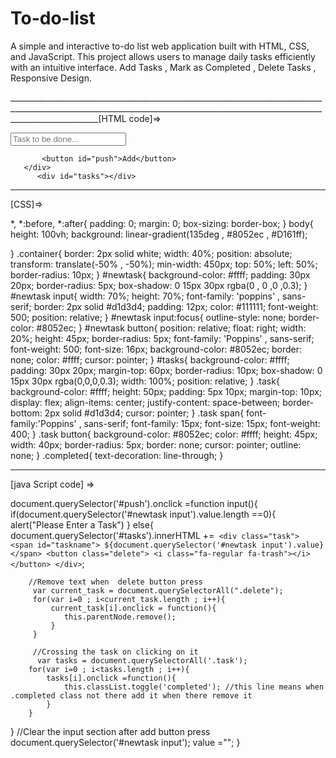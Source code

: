 # To-do-list
A simple and interactive to-do list web application built with HTML, CSS, and JavaScript. This project allows users to manage daily tasks efficiently with an intuitive interface. Add Tasks , Mark as Completed , Delete Tasks ,  Responsive Design.

__________________________________________________________________________________________________________________________________________________________________________________[HTML code]=>

<!DOCTYPE html>
<html lang="en">
<head>
    <meta charset="UTF-8">
    <meta name="viewport" content="width=device-width, initial-scale=1.0">
    <title>To-Do-List</title>
    <link rel="stylesheet" href="style.css">
    <link rel="stylesheet" href="https://cdnjs.cloudflare.com/ajax/libs/font-awesome/6.4.0/css/all.min.css"> <!--this works before inside head only. cant be put inside thte innerHTML as it will be ignored by the browser now the i element delete icon code will
                                                                                                                 be used in the innerHTML as it wouldnt have worked if this link would had not been written-->
</head>
<body>
<div class="container">
       <div id="newtask">
          <input type="text" placeholder="Task to be done...">
           
           <button id="push">Add</button>
       </div>
          <div id="tasks"></div>
</div>

_______________________________________________________________________________________________________________________________________________________________________________
[CSS]=>

*,
*:before,
*:after{
    padding: 0;
    margin: 0;
    box-sizing: border-box;
}
body{
    height: 100vh;
    background: linear-gradient(135deg , #8052ec , #D161ff);

}
.container{
    border: 2px solid white;
    width: 40%;
    position: absolute;
    transform: translate(-50% , -50%);
    min-width: 450px;
    top: 50%;
    left: 50%;
    border-radius: 10px;
}
#newtask{
    background-color: #ffff;
    padding: 30px 20px;
    border-radius: 5px;
    box-shadow: 0 15px 30px rgba(0 , 0 ,0 ,0.3);
}
#newtask input{
    width: 70%;
    height: 70%;
    font-family: 'poppins' , sans-serif;
    border: 2px solid #d1d3d4;
    padding: 12px;
    color: #111111;
    font-weight: 500;
    position: relative;
}
#newtask input:focus{
    outline-style: none;
    border-color: #8052ec;
}
#newtask button{
    position: relative;
    float: right;
    width: 20%;
    height: 45px;
    border-radius: 5px;
    font-family: 'Poppins' , sans-serif;
    font-weight: 500;
    font-size: 16px;
    background-color: #8052ec;
    border: none;
    color: #ffff;
    cursor: pointer;
}
#tasks{
    background-color: #ffff;
    padding: 30px 20px;
    margin-top: 60px;
    border-radius: 10px;
    box-shadow: 0 15px 30px rgba(0,0,0,0.3);
    width: 100%;
    position: relative;
}
.task{
    background-color: #ffff;
    height: 50px;
    padding: 5px 10px;
    margin-top: 10px;
    display: flex;
    align-items: center;
    justify-content: space-between;
    border-bottom: 2px solid #d1d3d4;
    cursor: pointer;
}
.task span{
    font-family:'Poppins' , sans-serif;
    font-family: 15px;
    font-size: 15px;
    font-weight: 400;
}
.task button{
    background-color: #8052ec;
    color: #ffff;
    height: 45px;
    width: 40px;
    border-radius: 5px;
    border: none;
    cursor: pointer;
    outline: none;
}
.completed{
    text-decoration: line-through;
}

______________________________________________________________________________________________________________________________________________________________________________
[java Script code] =>

document.querySelector('#push').onclick =function input(){
     if(document.querySelector('#newtask input').value.length ==0){
        alert("Please Enter a Task")
     }
     else{
        document.querySelector('#tasks').innerHTML +=`
         <div class="task">
         <span id="taskname">
            ${document.querySelector('#newtask input').value}
         </span>
          <button class="delete">
             <i class="fa-regular fa-trash"></i>
          </button>
         </div>`;
        

        //Remove text when  delete button press
         var current_task = document.querySelectorAll(".delete");
         for(var i=0 ; i<current_task.length ; i++){
             current_task[i].onclick = function(){
                this.parentNode.remove();
             }
         }
         
         //Crossing the task on clicking on it
          var tasks = document.querySelectorAll('.task');
        for(var i=0 ; i<tasks.length ; i++){
            tasks[i].onclick =function(){
                this.classList.toggle('completed'); //this line means when .completed class not there add it when there remove it
            }
        }
        
       
}
  //Clear the input section after add button press
 document.querySelector('#newtask input');
        value ="";
}
